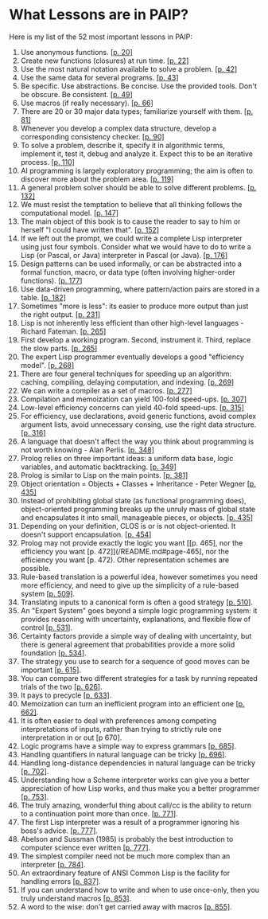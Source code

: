 # What Lessons are in PAIP?

Here is my list of the 52 most important lessons in PAIP:

1. Use anonymous functions. [[p. 20]](/README.md#page-20)
1. Create new functions (closures) at run time. [[p. 22]](/README.md#page-22)
1. Use the most natural notation available to solve a problem. [[p. 42]](/README.md#page-42)
1. Use the same data for several programs. [[p. 43]](/README.md#page-43)
1. Be specific. Use abstractions. Be concise. Use the provided tools. Don't be obscure. Be consistent. [[p. 49]](/README.md#page-49)
1. Use macros (if really necessary). [[p. 66]](/README.md#page-66)
1. There are 20 or 30 major data types; familiarize yourself with them. [[p. 81]](/README.md#page-81)
1. Whenever you develop a complex data structure, develop a corresponding consistency checker. [[p. 90]](/README.md#page-90)
1. To solve a problem, describe it, specify it in algorithmic terms, implement it, test it, debug and analyze it. Expect this to be an iterative process. [[p. 110]](/README.md#page-110)
1. AI programming is largely exploratory programming; the aim is often to discover more about the problem area. [[p. 119]](/README.md#page-119)
1. A general problem solver should be able to solve different problems. [[p. 132]](/README.md#page-132)
1. We must resist the temptation to believe that all thinking follows the computational model. [[p. 147]](/README.md#page-147)
1. The main object of this book is to cause the reader to say to him or herself "I could have written that". [[p. 152]](/README.md#page-152)
1. If we left out the prompt, we could write a complete Lisp interpreter using just four symbols. Consider what we would have to do to write a Lisp (or Pascal, or Java) interpreter in Pascal (or Java). [[p. 176]](/README.md#page-176)
1. Design patterns can be used informally, or can be abstracted into a formal function, macro, or data type (often involving higher-order functions). [[p. 177]](/README.md#page-177)
1. Use data-driven programming, where pattern/action pairs are stored in a table. [[p. 182]](/README.md#page-182)
1. Sometimes "more is less": its easier to produce more output than just the right output. [[p. 231]](/README.md#page-231)
1. Lisp is not inherently less efficient than other high-level languages - Richard Fateman. [[p. 265]](/README.md#page-265)
1. First develop a working program. Second, instrument it. Third, replace the slow parts. [[p. 265]](/README.md#page-265)
1. The expert Lisp programmer eventually develops a good "efficiency model". [[p. 268]](/README.md#page-268)
1. There are four general techniques for speeding up an algorithm: caching, compiling, delaying computation, and indexing. [[p. 269]](/README.md#page-269)
1. We can write a compiler as a set of macros. [[p. 277]](/README.md#page-277)
1. Compilation and memoization can yield 100-fold speed-ups. [[p. 307]](/README.md#page-307)
1. Low-level efficiency concerns can yield 40-fold speed-ups. [[p. 315]](/README.md#page-315)
1. For efficiency, use declarations, avoid generic functions, avoid complex argument lists, avoid unnecessary consing, use the right data structure. [[p. 316]](/README.md#page-316)
1. A language that doesn't affect the way you think about programming is not worth knowing - Alan Perlis. [[p. 348]](/README.md#page-348)
1. Prolog relies on three important ideas: a uniform data base, logic variables, and automatic backtracking. [[p. 349]](/README.md#page-349)
1. Prolog is similar to Lisp on the main points. [[p. 381]](/README.md#page-381)
1. Object orientation = Objects + Classes + Inheritance - Peter Wegner [[p. 435]](/README.md#page-435)
1. Instead of prohibiting global state (as functional programming does), object-oriented programming breaks up the unruly mass of global state and encapsulates it into small, manageable pieces, or objects. [[p. 435]](/README.md#page-435)
1. Depending on your definition, CLOS is or is not object-oriented. It doesn't support encapsulation. [[p. 454]](/README.md#page-454)
1. Prolog may not provide exactly the logic you want [[p. 465], nor the efficiency you want [p. 472]](/README.md#page-465], nor the efficiency you want [p. 472). Other representation schemes are possible.
1. Rule-based translation is a powerful idea, however sometimes you need more efficiency, and need to give up the simplicity of a rule-based system [[p. 509]](/README.md#page-509).
1. Translating inputs to a canonical form is often a good strategy [[p. 510]](/README.md#page-510).
1. An "Expert System" goes beyond a simple logic programming system: it provides reasoning with uncertainty, explanations, and flexible flow of control [[p. 531]](/README.md#page-531).
1. Certainty factors provide a simple way of dealing with uncertainty, but there is general agreement that probabilities provide a more solid foundation [[p. 534]](/README.md#page-534).
1. The strategy you use to search for a sequence of good moves can be important [[p. 615]](/README.md#page-615).
1. You can compare two different strategies for a task by running repeated trials of the two [[p. 626]](/README.md#page-626).
1. It pays to precycle [[p. 633]](/README.md#page-633).
1. Memoization can turn an inefficient program into an efficient one [[p. 662]](/README.md#page-662).
1. It is often easier to deal with preferences among competing interpretations of inputs, rather than trying to strictly rule one interpretation in or out [p 670].
1. Logic programs have a simple way to express grammars [[p. 685]](/README.md#page-685).
1. Handling quantifiers in natural language can be tricky [[p. 696]](/README.md#page-696).
1. Handling long-distance dependencies in natural language can be tricky [[p. 702]](/README.md#page-702).
1. Understanding how a Scheme interpreter works can give you a better appreciation of how Lisp works, and thus make you a better programmer [[p. 753]](/README.md#page-753).
1. The truly amazing, wonderful thing about call/cc is the ability to return to a continuation point more than once. [[p. 771]](/README.md#page-771).
1. The first Lisp interpreter was a result of a programmer ignoring his boss's advice. [[p. 777]](/README.md#page-777).
1. Abelson and Sussman (1985) is probably the best introduction to computer science ever written [[p. 777]](/README.md#page-777).
1. The simplest compiler need not be much more complex than an interpreter [[p. 784]](/README.md#page-784).
1. An extraordinary feature of ANSI Common Lisp is the facility for handling errors [[p. 837]](/README.md#page-837).
1. If you can understand how to write and when to use once-only, then you truly understand macros [[p. 853]](/README.md#page-853).
1. A word to the wise: don't get carried away with macros [[p. 855]](/README.md#page-855).
